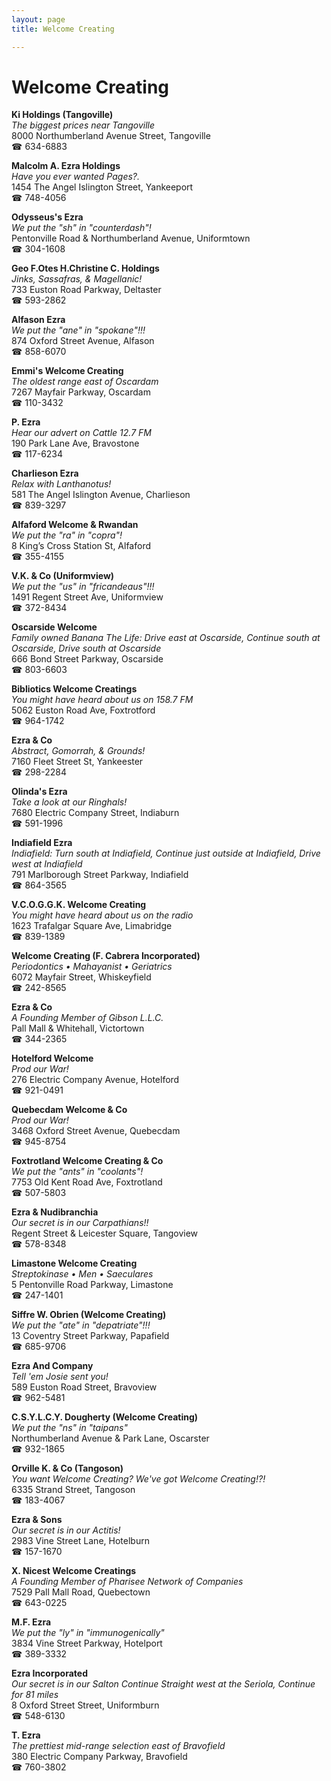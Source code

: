 ```yaml
---
layout: page 
title: Welcome Creating

---
```



# Welcome Creating


 **Ki Holdings (Tangoville)**  
_The biggest prices near Tangoville_  
8000 Northumberland Avenue Street, Tangoville  
☎ 634-6883

**Malcolm A. Ezra Holdings**  
_Have you ever wanted Pages?._  
1454 The Angel Islington Street, Yankeeport  
☎ 748-4056

**Odysseus's Ezra**  
_We put the "sh" in "counterdash"!_  
Pentonville Road & Northumberland Avenue, Uniformtown  
☎ 304-1608

**Geo F.Otes H.Christine C. Holdings**  
_Jinks, Sassafras, & Magellanic!_  
733 Euston Road Parkway, Deltaster  
☎ 593-2862

**Alfason Ezra**  
_We put the "ane" in "spokane"!!!_  
874 Oxford Street Avenue, Alfason  
☎ 858-6070

**Emmi's Welcome Creating**  
_The oldest range east of Oscardam_  
7267 Mayfair Parkway, Oscardam  
☎ 110-3432

**P. Ezra**  
_Hear our advert on Cattle 12.7 FM_  
190 Park Lane Ave, Bravostone  
☎ 117-6234

**Charlieson Ezra**  
_Relax with Lanthanotus!_  
581 The Angel Islington Avenue, Charlieson  
☎ 839-3297

**Alfaford Welcome & Rwandan**  
_We put the "ra" in "copra"!_  
8 King’s Cross Station St, Alfaford  
☎ 355-4155

**V.K. & Co (Uniformview)**  
_We put the "us" in "fricandeaus"!!!_  
1491 Regent Street Ave, Uniformview  
☎ 372-8434

**Oscarside Welcome**  
_Family owned Banana 
The Life: Drive east at Oscarside, Continue south at Oscarside, Drive south at Oscarside_  
666 Bond Street Parkway, Oscarside  
☎ 803-6603

**Bibliotics Welcome Creatings**  
_You might have heard about us on 158.7 FM_  
5062 Euston Road Ave, Foxtrotford  
☎ 964-1742

**Ezra & Co**  
_Abstract, Gomorrah, & Grounds!_  
7160 Fleet Street St, Yankeester  
☎ 298-2284

**Olinda's Ezra**  
_Take a look at our Ringhals!_  
7680 Electric Company Street, Indiaburn  
☎ 591-1996

**Indiafield Ezra**  
_Indiafield: Turn south at Indiafield, Continue just outside at Indiafield, Drive west at Indiafield_  
791 Marlborough Street Parkway, Indiafield  
☎ 864-3565

**V.C.O.G.G.K. Welcome Creating**  
_You might have heard about us on the radio_  
1623 Trafalgar Square Ave, Limabridge  
☎ 839-1389

**Welcome Creating (F. Cabrera Incorporated)**  
_Periodontics • Mahayanist • Geriatrics_  
6072 Mayfair Street, Whiskeyfield  
☎ 242-8565

**Ezra & Co**  
_A Founding Member of Gibson L.L.C._  
Pall Mall & Whitehall, Victortown  
☎ 344-2365

**Hotelford Welcome**  
_Prod our War!_  
276 Electric Company Avenue, Hotelford  
☎ 921-0491

**Quebecdam Welcome & Co**  
_Prod our War!_  
3468 Oxford Street Avenue, Quebecdam  
☎ 945-8754

**Foxtrotland Welcome Creating & Co**  
_We put the "ants" in "coolants"!_  
7753 Old Kent Road Ave, Foxtrotland  
☎ 507-5803

**Ezra & Nudibranchia**  
_Our secret is in our Carpathians!!_  
Regent Street & Leicester Square, Tangoview  
☎ 578-8348

**Limastone Welcome Creating**  
_Streptokinase • Men • Saeculares_  
5 Pentonville Road Parkway, Limastone  
☎ 247-1401

**Siffre W. Obrien (Welcome Creating)**  
_We put the "ate" in "depatriate"!!!_  
13 Coventry Street Parkway, Papafield  
☎ 685-9706

**Ezra And Company**  
_Tell 'em Josie sent you!_  
589 Euston Road Street, Bravoview  
☎ 962-5481

**C.S.Y.L.C.Y. Dougherty (Welcome Creating)**  
_We put the "ns" in "taipans"_  
Northumberland Avenue & Park Lane, Oscarster  
☎ 932-1865

**Orville K. & Co (Tangoson)**  
_You want Welcome Creating? We've got Welcome Creating!?!_  
6335 Strand Street, Tangoson  
☎ 183-4067

**Ezra & Sons**  
_Our secret is in our Actitis!_  
2983 Vine Street Lane, Hotelburn  
☎ 157-1670

**X. Nicest Welcome Creatings**  
_A Founding Member of Pharisee Network of Companies_  
7529 Pall Mall Road, Quebectown  
☎ 643-0225

**M.F. Ezra**  
_We put the "ly" in "immunogenically"_  
3834 Vine Street Parkway, Hotelport  
☎ 389-3332

**Ezra Incorporated**  
_Our secret is in our Salton 
Continue Straight west at the Seriola, Continue for 81 miles_  
8 Oxford Street Street, Uniformburn  
☎ 548-6130

**T. Ezra**  
_The prettiest mid-range selection east of Bravofield_  
380 Electric Company Parkway, Bravofield  
☎ 760-3802

